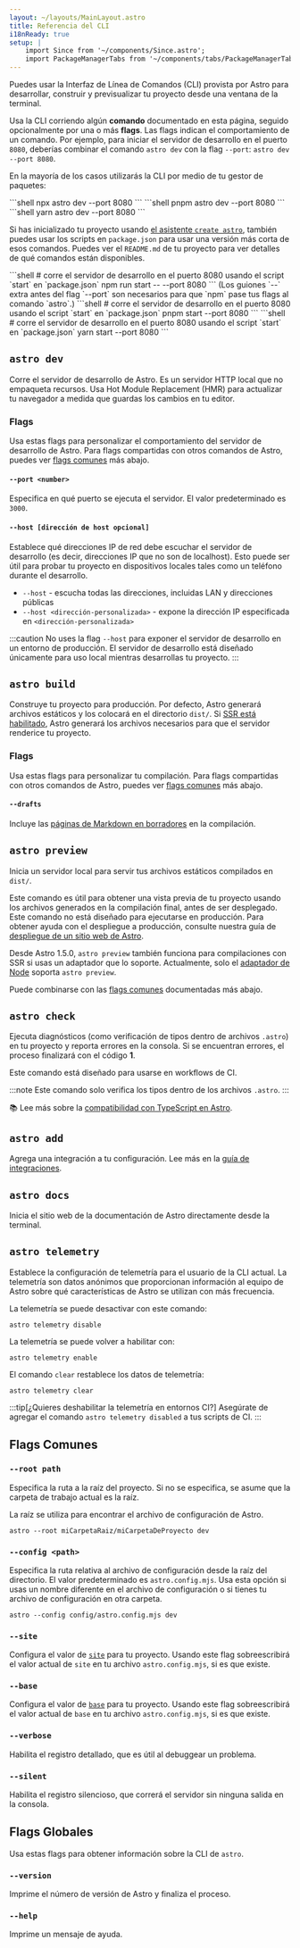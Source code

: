 ```yaml
---
layout: ~/layouts/MainLayout.astro
title: Referencia del CLI
i18nReady: true
setup: |
    import Since from '~/components/Since.astro';
    import PackageManagerTabs from '~/components/tabs/PackageManagerTabs.astro'
---
```


Puedes usar la Interfaz de Línea de Comandos (CLI) provista por Astro para desarrollar, construir y previsualizar tu proyecto desde una ventana de la terminal.

Usa la CLI corriendo algún **comando** documentado en esta página, seguido opcionalmente por una o más **flags**. Las flags indican el comportamiento de un comando. Por ejemplo, para iniciar el servidor de desarrollo en el puerto `8080`, deberías combinar el comando `astro dev` con la flag `--port`: `astro dev --port 8080`.

En la mayoría de los casos utilizarás la CLI por medio de tu gestor de paquetes:

<PackageManagerTabs>
  <Fragment slot="npm">
  ```shell
  npx astro dev --port 8080
  ```
  </Fragment>
  <Fragment slot="pnpm">
  ```shell
  pnpm astro dev --port 8080
  ```
  </Fragment>
  <Fragment slot="yarn">
  ```shell
  yarn astro dev --port 8080
  ```
  </Fragment>
</PackageManagerTabs>

Si has inicializado tu proyecto usando [el asistente `create astro`](/es/install/auto/#1-ejecuta-el-asistente-de-configuración), también puedes usar los scripts en `package.json` para usar una versión más corta de esos comandos. Puedes ver el `README.md` de tu proyecto para ver detalles de qué comandos están disponibles.

<PackageManagerTabs>
  <Fragment slot="npm">
  ```shell
  # corre el servidor de desarrollo en el puerto 8080 usando el script `start` en `package.json`
  npm run start -- --port 8080
  ```
  (Los guiones `--` extra antes del flag `--port` son necesarios para que `npm` pase tus flags al comando `astro`.)
  </Fragment>
  <Fragment slot="pnpm">
  ```shell
  # corre el servidor de desarrollo en el puerto 8080 usando el script `start` en `package.json`
  pnpm start --port 8080
  ```
  </Fragment>
  <Fragment slot="yarn">
  ```shell
  # corre el servidor de desarrollo en el puerto 8080 usando el script `start` en `package.json`
  yarn start --port 8080
  ```
  </Fragment>
</PackageManagerTabs>

## `astro dev`

Corre el servidor de desarrollo de Astro. Es un servidor HTTP local que no empaqueta recursos. Usa Hot Module Replacement (HMR) para actualizar tu navegador a medida que guardas los cambios en tu editor.

<h3>Flags</h3>

Usa estas flags para personalizar el comportamiento del servidor de desarrollo de Astro. Para flags compartidas con otros comandos de Astro, puedes ver [flags comunes](#flags-comunes) más abajo.

#### `--port <number>`

Especifica en qué puerto se ejecuta el servidor. El valor predeterminado es `3000`.

#### `--host [dirección de host opcional]`

Establece qué direcciones IP de red debe escuchar el servidor de desarrollo (es decir, direcciones IP que no son de localhost). Esto puede ser útil para probar tu proyecto en dispositivos locales tales como un teléfono durante el desarrollo.

- `--host` - escucha todas las direcciones, incluidas LAN y direcciones públicas
- `--host <dirección-personalizada>` - expone la dirección IP especificada en `<dirección-personalizada>`

:::caution
No uses la flag `--host` para exponer el servidor de desarrollo en un entorno de producción. El servidor de desarrollo está diseñado únicamente para uso local mientras desarrollas tu proyecto.
:::

## `astro build`

Construye tu proyecto para producción. Por defecto, Astro generará archivos estáticos y los colocará en el directorio `dist/`. Si [SSR está habilitado](/es/guides/server-side-rendering/), Astro generará los archivos necesarios para que el servidor renderice tu proyecto.

<h3>Flags</h3>

Usa estas flags para personalizar tu compilación. Para flags compartidas con otros comandos de Astro, puedes ver [flags comunes](#flags-comunes) más abajo.

#### `--drafts`

Incluye las [páginas de Markdown en borradores](/es/guides/markdown-content/#páginas-de-borrador) en la compilación.

## `astro preview`

Inicia un servidor local para servir tus archivos estáticos compilados en `dist/`.

Este comando es útil para obtener una vista previa de tu proyecto usando los archivos generados en la compilación final, antes de ser desplegado. Este comando no está diseñado para ejecutarse en producción. Para obtener ayuda con el despliegue a producción, consulte nuestra guía de [despliegue de un sitio web de Astro](/es/guides/deploy/).

Desde Astro 1.5.0, `astro preview` también funciona para compilaciones con SSR si usas un adaptador que lo soporte. Actualmente, solo el [adaptador de Node](/es/guides/integrations-guide/node/) soporta `astro preview`.

Puede combinarse con las [flags comunes](#flags-comunes) documentadas más abajo.

## `astro check`

Ejecuta diagnósticos (como verificación de tipos dentro de archivos `.astro`) en tu proyecto y reporta errores en la consola. Si se encuentran errores, el proceso finalizará con el código **1**.

Este comando está diseñado para usarse en workflows de CI.

:::note
Este comando solo verifica los tipos dentro de los archivos `.astro`.
:::

📚 Lee más sobre la [compatibilidad con TypeScript en Astro](/es/guides/typescript/).

## `astro add`

Agrega una integración a tu configuración. Lee más en la [guía de integraciones](/es/guides/integrations-guide/#configuración-de-integración-automática).

## `astro docs`

Inicia el sitio web de la documentación de Astro directamente desde la terminal.

## `astro telemetry`

Establece la configuración de telemetría para el usuario de la CLI actual. La telemetría son datos anónimos que proporcionan información al equipo de Astro sobre qué características de Astro se utilizan con más frecuencia.

La telemetría se puede desactivar con este comando:

```shell
astro telemetry disable
```

La telemetría se puede volver a habilitar con:

```shell
astro telemetry enable
```

El comando `clear` restablece los datos de telemetría:

```shell
astro telemetry clear
```

:::tip[¿Quieres deshabilitar la telemetría en entornos CI?]
Asegúrate de agregar el comando `astro telemetry disabled` a tus scripts de CI.
:::

## Flags Comunes

### `--root path`

Especifica la ruta a la raíz del proyecto. Si no se especifica, se asume que la carpeta de trabajo actual es la raíz.

La raíz se utiliza para encontrar el archivo de configuración de Astro.

```shell
astro --root miCarpetaRaiz/miCarpetaDeProyecto dev
```

### `--config <path>`

Especifica la ruta relativa al archivo de configuración desde la raíz del directorio. El valor predeterminado es `astro.config.mjs`. Usa esta opción si usas un nombre diferente en el archivo de configuración o si tienes tu archivo de configuración en otra carpeta.

```shell
astro --config config/astro.config.mjs dev
```

### `--site`

Configura el valor de [`site`](/es/reference/configuration-reference/#site) para tu proyecto. Usando este flag sobreescribirá el valor actual de `site` en tu archivo `astro.config.mjs`, si es que existe.

### `--base`

<Since v="1.4.1" />

Configura el valor de [`base`](/es/reference/configuration-reference/#base) para tu proyecto. Usando este flag sobreescribirá el valor actual de `base` en tu archivo `astro.config.mjs`, si es que existe.

### `--verbose`

Habilita el registro detallado, que es útil al debuggear un problema.

### `--silent`

Habilita el registro silencioso, que correrá el servidor sin ninguna salida en la consola.

## Flags Globales

Usa estas flags para obtener información sobre la CLI de `astro`.

### `--version`

Imprime el número de versión de Astro y finaliza el proceso.

### `--help`

Imprime un mensaje de ayuda.
